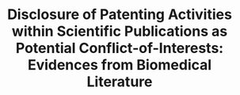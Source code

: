 ---
description: Most scientific publishers require authors to submit their manuscripts
  with a text reporting their own parallel activities, including patent-related ones,
  that may be considered as potential Conflict-of-Interest (COI). The authors’ or
  institutional patenting activities disclosed as COI in the official version of the
  article within Conflict-of-Interest Statements (COIS) are generally analysed in
  the literature using either very focused or non-systematic approaches. This study
  proposes methods for assessing COIS presence and main features, particularly with
  respect to patent information, across biomedical topics and journals that are covered
  in the PubMed database for the period 2011-2022. However, when comparing the results
  of equivalent COI-specific searches within PubMed and a selection of journals’ websites
  for a specific topic (such as COVID-19), COIS still appears unevenly available and
  searchable in PubMed due to the practices that each publisher or preprint server
  applies across journals and over time. Thus, if COIS appear an underestimated and/or
  incompletely evaluated source of patent, the search and analysis of COI-specific
  disclosures require well-designed strategies for efficiently identifying relevant
  information and then correctly assessing technological and publishing trends or
  the effects of innovation policies.
doi: https://doi.org/10.21203/rs.3.rs-3022970/v1
last_edit: Mon, 19 Jun 2023 13:51:39 GMT
maintained_by: lfalciola@scibilis.be
shortname: patent_disclosure_conflicts
title: 'Disclosure of Patenting Activities within Scientific Publications as Potential
  Conflict-of-Interests: Evidences from Biomedical Literature'
uuid: 6f5304ed-0b8f-41ea-a39b-6f66f267ca32
---